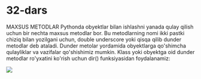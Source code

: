 # 32-dars
MAXSUS METODLAR Pythonda obyektlar bilan ishlashni yanada qulay qilish uchun bir nechta maxsus metodlar bor. Bu metodlarning nomi ikki pastki chiziq bilan yozilgani uchun, double underscore yoki qisqa qilib dunder metodlar deb ataladi. Dunder metolar yordamida obyektlarga qo'shimcha qulayliklar va vazifalar qo'shishimiz mumkin. Klass yoki obyektga oid dunder metodlar ro'yxatini ko'rish uchun dir() funksiyasidan foydalanamiz:


![](http://i.imgur.com/60bts.gif)
